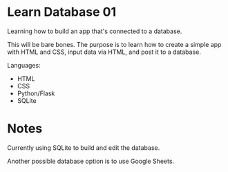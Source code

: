 # Learn Database 01
Learning how to build an app that's connected to a database.

This will be bare bones. The purpose is to learn how to create a simple app with HTML and CSS, input data via HTML, and post it to a database.

Languages:
- HTML
- CSS
- Python/Flask
- SQLite

# Notes
Currently using SQLite to build and edit the database.

Another possible database option is to use Google Sheets.